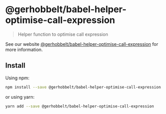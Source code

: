 # @gerhobbelt/babel-helper-optimise-call-expression

> Helper function to optimise call expression

See our website [@gerhobbelt/babel-helper-optimise-call-expression](https://babeljs.io/docs/en/next/babel-helper-optimise-call-expression.html) for more information.

## Install

Using npm:

```sh
npm install --save @gerhobbelt/babel-helper-optimise-call-expression
```

or using yarn:

```sh
yarn add --save @gerhobbelt/babel-helper-optimise-call-expression
```
